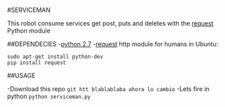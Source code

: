 #SERVICEMAN

This robot consume services get post, puts and deletes with the [request](http://docs.python-requests.org/en/master/user/quickstart/) Python module

##DEPENDECIES
-[python 2.7](https://www.python.org/downloads/)
-[request](http://docs.python-requests.org/en/master/) http module for humans
in Ubuntu:

```
sudo apt-get install python-dev
pip install request
```


##USAGE

-Download this repo
`git htt blablablaba ahora lo cambio`
-Lets fire in python
`python serviceman.py`
